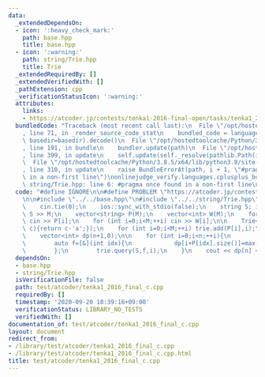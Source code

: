 ```yaml
---
data:
  _extendedDependsOn:
  - icon: ':heavy_check_mark:'
    path: base.hpp
    title: base.hpp
  - icon: ':warning:'
    path: string/Trie.hpp
    title: Trie
  _extendedRequiredBy: []
  _extendedVerifiedWith: []
  _pathExtension: cpp
  _verificationStatusIcon: ':warning:'
  attributes:
    links:
    - https://atcoder.jp/contests/tenka1-2016-final-open/tasks/tenka1_2016_final_c
  bundledCode: "Traceback (most recent call last):\n  File \"/opt/hostedtoolcache/Python/3.8.5/x64/lib/python3.8/site-packages/onlinejudge_verify/documentation/build.py\"\
    , line 71, in _render_source_code_stat\n    bundled_code = language.bundle(stat.path,\
    \ basedir=basedir).decode()\n  File \"/opt/hostedtoolcache/Python/3.8.5/x64/lib/python3.8/site-packages/onlinejudge_verify/languages/cplusplus.py\"\
    , line 191, in bundle\n    bundler.update(path)\n  File \"/opt/hostedtoolcache/Python/3.8.5/x64/lib/python3.8/site-packages/onlinejudge_verify/languages/cplusplus_bundle.py\"\
    , line 399, in update\n    self.update(self._resolve(pathlib.Path(included), included_from=path))\n\
    \  File \"/opt/hostedtoolcache/Python/3.8.5/x64/lib/python3.8/site-packages/onlinejudge_verify/languages/cplusplus_bundle.py\"\
    , line 310, in update\n    raise BundleErrorAt(path, i + 1, \"#pragma once found\
    \ in a non-first line\")\nonlinejudge_verify.languages.cplusplus_bundle.BundleErrorAt:\
    \ string/Trie.hpp: line 6: #pragma once found in a non-first line\n"
  code: "#define IGNORE\n\n#define PROBLEM \"https://atcoder.jp/contests/tenka1-2016-final-open/tasks/tenka1_2016_final_c\"\
    \n\n#include \"../../base.hpp\"\n#include \"../../string/Trie.hpp\"\n\nint main(){\n\
    \    cin.tie(0);\n    ios::sync_with_stdio(false);\n    string S; int M; cin >>\
    \ S >> M;\n    vector<string> P(M);\n    vector<int> W(M);\n    for (int i=0;i<M;++i)\
    \ cin >> P[i];\n    for (int i=0;i<M;++i) cin >> W[i];\n\n    Trie<26> trie([](char\
    \ c){return c-'a';});\n    for (int i=0;i<M;++i) trie.add(P[i],i);\n    int n=S.size();\n\
    \    vector<int> dp(n+1,0);\n\n    for (int i=0;i<n;++i){\n        dp[i+1]=max(dp[i+1],dp[i]);\n\
    \        auto f=[&](int idx){\n            dp[i+P[idx].size()]=max(dp[i+P[idx].size()],dp[i]+W[idx]);\n\
    \        };\n        trie.query(S,f,i);\n    }\n    cout << dp[n] << '\\n';\n}"
  dependsOn:
  - base.hpp
  - string/Trie.hpp
  isVerificationFile: false
  path: test/atcoder/tenka1_2016_final_c.cpp
  requiredBy: []
  timestamp: '2020-09-20 18:39:16+09:00'
  verificationStatus: LIBRARY_NO_TESTS
  verifiedWith: []
documentation_of: test/atcoder/tenka1_2016_final_c.cpp
layout: document
redirect_from:
- /library/test/atcoder/tenka1_2016_final_c.cpp
- /library/test/atcoder/tenka1_2016_final_c.cpp.html
title: test/atcoder/tenka1_2016_final_c.cpp
---
```

